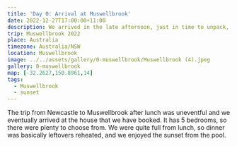 ```yaml
---
title: 'Day 0: Arrival at Muswellbrook'
date: 2022-12-27T17:00:00+11:00
description: We arrived in the late afternoon, just in time to unpack, relax and enjoy the sunset.
trip: Muswellbrook 2022
place: Australia
timezone: Australia/NSW
location: Muswellbrook
image: ../../assets/gallery/0-muswellbrook/Muswellbrook (4).jpeg
gallery: 0-muswellbrook
map: [-32.2627,150.8961,14]
tags:
  - Muswellbrook
  - sunset
---
```

The trip from Newcastle to Muswellbrook after lunch was uneventful and we eventually arrived at the house that we have booked. It has 5 bedrooms, so there were plenty to choose from. We were quite full from lunch, so dinner was basically leftovers reheated, and we enjoyed the sunset from the pool.
